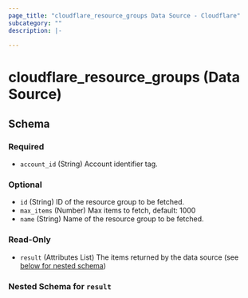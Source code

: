 ```yaml
---
page_title: "cloudflare_resource_groups Data Source - Cloudflare"
subcategory: ""
description: |-
  
---
```


# cloudflare_resource_groups (Data Source)




<!-- schema generated by tfplugindocs -->
## Schema

### Required

- `account_id` (String) Account identifier tag.

### Optional

- `id` (String) ID of the resource group to be fetched.
- `max_items` (Number) Max items to fetch, default: 1000
- `name` (String) Name of the resource group to be fetched.

### Read-Only

- `result` (Attributes List) The items returned by the data source (see [below for nested schema](#nestedatt--result))

<a id="nestedatt--result"></a>
### Nested Schema for `result`


